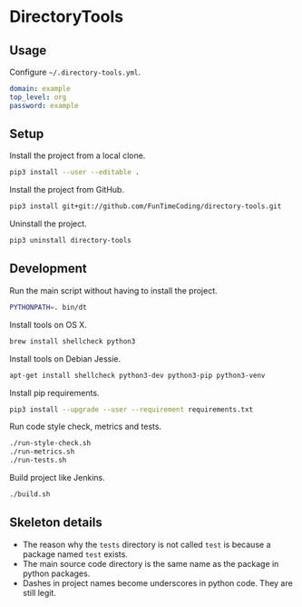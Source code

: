# DirectoryTools

## Usage

Configure `~/.directory-tools.yml`.

```yml
domain: example
top_level: org
password: example
```


## Setup

Install the project from a local clone.

```sh
pip3 install --user --editable .
```

Install the project from GitHub.

```sh
pip3 install git+git://github.com/FunTimeCoding/directory-tools.git
```

Uninstall the project.

```sh
pip3 uninstall directory-tools
```


## Development

Run the main script without having to install the project.

```sh
PYTHONPATH=. bin/dt
```

Install tools on OS X.

```sh
brew install shellcheck python3
```

Install tools on Debian Jessie.

```sh
apt-get install shellcheck python3-dev python3-pip python3-venv
```

Install pip requirements.

```sh
pip3 install --upgrade --user --requirement requirements.txt
```

Run code style check, metrics and tests.

```sh
./run-style-check.sh
./run-metrics.sh
./run-tests.sh
```

Build project like Jenkins.

```sh
./build.sh
```


## Skeleton details

* The reason why the `tests` directory is not called `test` is because a package named `test` exists.
* The main source code directory is the same name as the package in python packages.
* Dashes in project names become underscores in python code. They are still legit.
